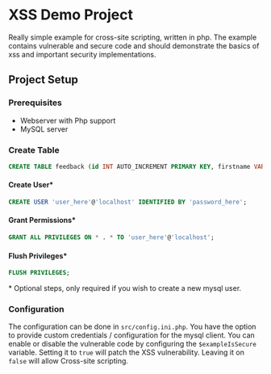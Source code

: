 # XSS Demo Project
Really simple example for cross-site scripting, written in php. The example contains vulnerable and secure code and should demonstrate the basics of xss and important security implementations.

## Project Setup
### Prerequisites
- Webserver with Php support
- MySQL server


### Create Table
```sql
CREATE TABLE feedback (id INT AUTO_INCREMENT PRIMARY KEY, firstname VARCHAR(255), email VARCHAR(255), content VARCHAR(255));
```

#### Create User*
```sql
CREATE USER 'user_here'@'localhost' IDENTIFIED BY 'password_here';
```

#### Grant Permissions*
```sql
GRANT ALL PRIVILEGES ON * . * TO 'user_here'@'localhost';
```

#### Flush Privileges*
```sql
FLUSH PRIVILEGES;
```
\* Optional steps, only required if you wish to create a new mysql user.

### Configuration
The configuration can be done in `src/config.ini.php`. You have the option to provide custom credentials / configuration for the mysql client. You can enable or disable the vulnerable code by configuring the `$exampleIsSecure` variable. Setting it to `true` will patch the XSS vulnerability. Leaving it on `false` will allow Cross-site scripting.
